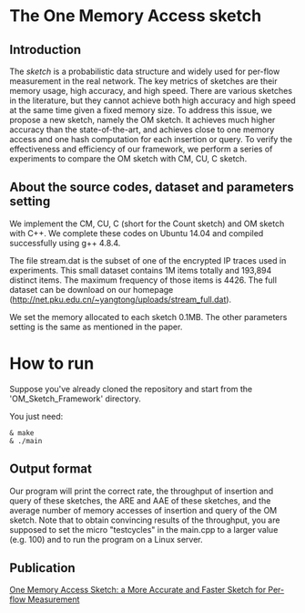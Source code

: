 # The One Memory Access sketch


## Introduction

The *sketch* is a probabilistic data structure and widely used for per-flow measurement in the real network. The key metrics of sketches are their memory usage, high accuracy, and high speed. There are various sketches in the literature, but they cannot achieve both high accuracy and high speed at the same time given a fixed memory size. To address this issue, we propose a new sketch, namely the OM sketch. It achieves much higher accuracy than the state-of-the-art, and achieves close to one memory access and one hash computation for each insertion or query. To verify the effectiveness and efficiency of our framework, we perform a series of experiments to compare the OM sketch with CM, CU, C sketch.


## About the source codes, dataset and parameters setting

We implement the CM, CU, C (short for the Count sketch) and OM sketch with C++. We complete these codes on Ubuntu 14.04 and compiled successfully using g++ 4.8.4.

The file stream.dat is the subset of one of the encrypted IP traces used in experiments. This small dataset contains 1M items totally and 193,894 distinct items. The maximum frequency of those items is 4426. The full dataset can be download on our homepage (http://net.pku.edu.cn/~yangtong/uploads/stream_full.dat).

We set the memory allocated to each sketch 0.1MB. The other parameters setting is the same as mentioned in the paper.


# How to run

Suppose you've already cloned the repository and start from the 'OM_Sketch_Framework' directory.

You just need:

	& make
	& ./main


## Output format

Our program will print the correct rate, the throughput of insertion and query of these sketches, the ARE and AAE of these sketches, and the average number of memory accesses of insertion and query of the OM sketch. Note that to obtain convincing results of the throughput, you are supposed to set the micro "testcycles" in the main.cpp to a larger value (e.g. 100) and to run the program on a Linux server.


## Publication

[One Memory Access Sketch: a More Accurate and Faster Sketch for Per-flow Measurement](http://www.zhouy.me/paper/OM-Globecom-Yang.pdf)
